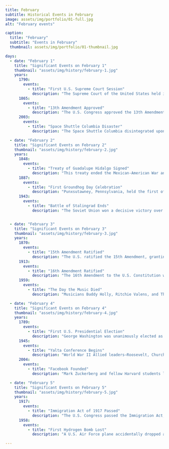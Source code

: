 ```yaml
---
title: February
subtitle: Historical Events in February
image: assets/img/portfolio/01-full.jpg
alt: "February events"

caption:
  title: "February"
  subtitle: "Events in February"
  thumbnail: assets/img/portfolio/01-thumbnail.jpg

days:
  - date: "February 1"
    title: "Significant Events on February 1"
    thumbnail: "assets/img/history/february-1.jpg"
    years:
      1790:
        events:
          - title: "First U.S. Supreme Court Session"
            description: "The Supreme Court of the United States held its first session in New York City, marking the beginning of the highest judicial authority in the country."
      1865:
        events:
          - title: "13th Amendment Approved"
            description: "The U.S. Congress approved the 13th Amendment to the Constitution, which abolished slavery."
      2003:
        events:
          - title: "Space Shuttle Columbia Disaster"
            description: "The Space Shuttle Columbia disintegrated upon reentry, killing all seven astronauts on board."

  - date: "February 2"
    title: "Significant Events on February 2"
    thumbnail: "assets/img/history/february-2.jpg"
    years:
      1848:
        events:
          - title: "Treaty of Guadalupe Hidalgo Signed"
            description: "This treaty ended the Mexican-American War and resulted in the U.S. acquiring territories including California, Arizona, and New Mexico."
      1887:
        events:
          - title: "First Groundhog Day Celebration"
            description: "Punxsutawney, Pennsylvania, held the first official Groundhog Day, a tradition that continues to this day."
      1943:
        events:
          - title: "Battle of Stalingrad Ends"
            description: "The Soviet Union won a decisive victory over Nazi Germany in one of the bloodiest battles in history, marking a turning point in World War II."


  - date: "February 3"
    title: "Significant Events on February 3"
    thumbnail: "assets/img/history/february-3.jpg"
    years:
      1870:
        events:
          - title: "15th Amendment Ratified"
            description: "The U.S. ratified the 15th Amendment, granting African American men the right to vote."
      1913:
        events:
          - title: "16th Amendment Ratified"
            description: "The 16th Amendment to the U.S. Constitution was ratified, allowing Congress to levy an income tax."
      1959:
        events:
          - title: "The Day the Music Died"
            description: "Musicians Buddy Holly, Ritchie Valens, and The Big Bopper died in a plane crash in Iowa."

  - date: "February 4"
    title: "Significant Events on February 4"
    thumbnail: "assets/img/history/february-4.jpg"
    years:
      1789:
        events:
          - title: "First U.S. Presidential Election"
            description: "George Washington was unanimously elected as the first President of the United States by the Electoral College."
      1945:
        events:
          - title: "Yalta Conference Begins"
            description: "World War II Allied leaders—Roosevelt, Churchill, and Stalin—met at Yalta to discuss post-war Europe."
      2004:
        events:
          - title: "Facebook Founded"
            description: "Mark Zuckerberg and fellow Harvard students launched Facebook, which became a major social media platform."

  - date: "February 5"
    title: "Significant Events on February 5"
    thumbnail: "assets/img/history/february-5.jpg"
    years:
      1917:
        events:
          - title: "Immigration Act of 1917 Passed"
            description: "The U.S. Congress passed the Immigration Act, imposing literacy tests and restrictions on immigrants from Asia."
      1958:
        events:
          - title: "First Hydrogen Bomb Lost"
            description: "A U.S. Air Force plane accidentally dropped a hydrogen bomb off the coast of Georgia, which was never recovered."

---
```


